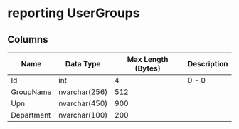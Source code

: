 # reporting UserGroups

## <a name="#columns"></a>Columns

| Name | Data Type | Max Length (Bytes) | Description |
|---|---|---|---|
| Id | int | 4 | 0 - 0 |
| GroupName | nvarchar(256) | 512 |  |
| Upn | nvarchar(450) | 900 |  |
| Department | nvarchar(100) | 200 |  |



